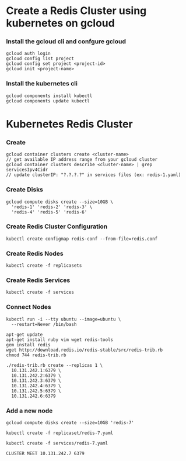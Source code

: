 # Create a Redis Cluster using kubernetes on gcloud

### Install the gcloud cli and confgure gcloud
```
gcloud auth login
gcloud config list project
gcloud config set project <project-id>
gcloud init <project-name>

```

### Install the kubernetes cli
```
gcloud components install kubectl
gcloud components update kubectl
```

# Kubernetes Redis Cluster

### Create 
```
gcloud container clusters create <cluster-name>
// get available IP address range from your gcloud cluster
gcloud container clusters describe <cluster-name> | grep servicesIpv4Cidr
// update clusterIP: "?.?.?.?" in services files (ex: redis-1.yaml)

```

### Create Disks
```
gcloud compute disks create --size=10GB \
  'redis-1' 'redis-2' 'redis-3' \
  'redis-4' 'redis-5' 'redis-6'
```

### Create Redis Cluster Configuration

```
kubectl create configmap redis-conf --from-file=redis.conf
```

### Create Redis Nodes

```
kubectl create -f replicasets
```

### Create Redis Services

```
kubectl create -f services
```

### Connect Nodes

```
kubectl run -i --tty ubuntu --image=ubuntu \
  --restart=Never /bin/bash
```

```
apt-get update
apt-get install ruby vim wget redis-tools
gem install redis
wget http://download.redis.io/redis-stable/src/redis-trib.rb
chmod 744 redis-trib.rb
```

```
./redis-trib.rb create --replicas 1 \
  10.131.242.1:6379 \
  10.131.242.2:6379 \
  10.131.242.3:6379 \
  10.131.242.4:6379 \
  10.131.242.5:6379 \
  10.131.242.6:6379
```

### Add a new node

```
gcloud compute disks create --size=10GB 'redis-7'
```

```
kubectl create -f replicaset/redis-7.yaml
```

```
kubectl create -f services/redis-7.yaml
```

```
CLUSTER MEET 10.131.242.7 6379
```
